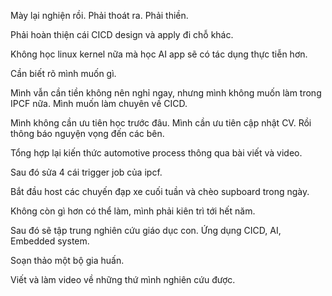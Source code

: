 Mày lại nghiện rồi. Phải thoát ra. Phải thiền.

Phải hoàn thiện cái CICD design và apply đi chỗ khác. 

Không học linux kernel nữa mà học AI app sẽ có tác dụng thực tiễn hơn.

Cần biết rõ mình muốn gì. 

Mình vẫn cần tiền không nên nghỉ ngay, nhưng mình không muốn làm trong IPCF nữa. Mình muốn làm chuyên về CICD.

Mình không cần ưu tiên học trước đâu. Mình cần ưu tiên cập nhật CV. Rồi thông báo nguyện vọng đến các bên.

Tổng hợp lại kiến thức automotive process thông qua bài viết và video.

Sau đó sửa 4 cái trigger job của ipcf.

Bắt đầu host các chuyến đạp xe cuối tuần và chèo supboard trong ngày.

Không còn gì hơn có thể làm, mình phải kiên trì tới hết năm.

Sau đó sẽ tập trung nghiên cứu giáo dục con. Ứng dụng CICD, AI, Embedded system.

Soạn thảo một bộ gia huấn.

Viết và làm video về những thứ mình nghiên cứu được.
